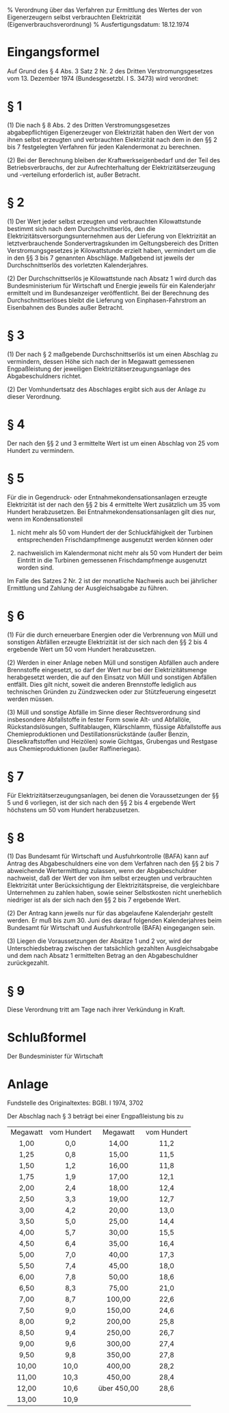 % Verordnung über das Verfahren zur Ermittlung des Wertes der von Eigenerzeugern selbst verbrauchten Elektrizität  (Eigenverbrauchsverordnung)
% Ausfertigungsdatum: 18.12.1974
 
# Eingangsformel

Auf Grund des § 4 Abs. 3 Satz 2 Nr. 2 des Dritten Verstromungsgesetzes vom 13. Dezember 1974 (Bundesgesetzbl. I S. 3473) wird verordnet:

# § 1

(1) Die nach § 8 Abs. 2 des Dritten Verstromungsgesetzes abgabepflichtigen Eigenerzeuger von Elektrizität haben den Wert der von ihnen selbst erzeugten und verbrauchten Elektrizität nach dem in den §§ 2 bis 7 festgelegten Verfahren für jeden Kalendermonat zu berechnen.

(2) Bei der Berechnung bleiben der Kraftwerkseigenbedarf und der Teil des Betriebsverbrauchs, der zur Aufrechterhaltung der Elektrizitätserzeugung und -verteilung erforderlich ist, außer Betracht.

# § 2

(1) Der Wert jeder selbst erzeugten und verbrauchten Kilowattstunde bestimmt sich nach dem Durchschnittserlös, den die Elektrizitätsversorgungsunternehmen aus der Lieferung von Elektrizität an letztverbrauchende Sondervertragskunden im Geltungsbereich des Dritten Verstromungsgesetzes je Kilowattstunde erzielt haben, vermindert um die in den §§ 3 bis 7 genannten Abschläge. Maßgebend ist jeweils der Durchschnittserlös des vorletzten Kalenderjahres.

(2) Der Durchschnittserlös je Kilowattstunde nach Absatz 1 wird durch das Bundesministerium für Wirtschaft und Energie jeweils für ein Kalenderjahr ermittelt und im Bundesanzeiger veröffentlicht. Bei der Berechnung des Durchschnittserlöses bleibt die Lieferung von Einphasen-Fahrstrom an Eisenbahnen des Bundes außer Betracht.

# § 3

(1) Der nach § 2 maßgebende Durchschnittserlös ist um einen Abschlag zu vermindern, dessen Höhe sich nach der in Megawatt gemessenen Engpaßleistung der jeweiligen Elektrizitätserzeugungsanlage des Abgabeschuldners richtet.

(2) Der Vomhundertsatz des Abschlages ergibt sich aus der Anlage zu dieser Verordnung.

# § 4

Der nach den §§ 2 und 3 ermittelte Wert ist um einen Abschlag von 25 vom Hundert zu vermindern.

# § 5

Für die in Gegendruck- oder Entnahmekondensationsanlagen erzeugte Elektrizität ist der nach den §§ 2 bis 4 ermittelte Wert zusätzlich um 35 vom Hundert herabzusetzen. Bei Entnahmekondensationsanlagen gilt dies nur, wenn im Kondensationsteil

1. nicht mehr als 50 vom Hundert der der Schluckfähigkeit der Turbinen entsprechenden Frischdampfmenge ausgenutzt werden können oder

2. nachweislich im Kalendermonat nicht mehr als 50 vom Hundert der beim Eintritt in die Turbinen gemessenen Frischdampfmenge ausgenutzt worden sind.

Im Falle des Satzes 2 Nr. 2 ist der monatliche Nachweis auch bei jährlicher Ermittlung und Zahlung der Ausgleichsabgabe zu führen.

# § 6

(1) Für die durch erneuerbare Energien oder die Verbrennung von Müll und sonstigen Abfällen erzeugte Elektrizität ist der sich nach den §§ 2 bis 4 ergebende Wert um 50 vom Hundert herabzusetzen.

(2) Werden in einer Anlage neben Müll und sonstigen Abfällen auch andere Brennstoffe eingesetzt, so darf der Wert nur bei der Elektrizitätsmenge herabgesetzt werden, die auf den Einsatz von Müll und sonstigen Abfällen entfällt. Dies gilt nicht, soweit die anderen Brennstoffe lediglich aus technischen Gründen zu Zündzwecken oder zur Stützfeuerung eingesetzt werden müssen.

(3) Müll und sonstige Abfälle im Sinne dieser Rechtsverordnung sind insbesondere Abfallstoffe in fester Form sowie Alt- und Abfallöle, Rückstandslösungen, Sulfitablaugen, Klärschlamm, flüssige Abfallstoffe aus Chemieproduktionen und Destillationsrückstände (außer Benzin, Dieselkraftstoffen und Heizölen) sowie Gichtgas, Grubengas und Restgase aus Chemieproduktionen (außer Raffineriegas).

# § 7

Für Elektrizitätserzeugungsanlagen, bei denen die Voraussetzungen der §§ 5 und 6 vorliegen, ist der sich nach den §§ 2 bis 4 ergebende Wert höchstens um 50 vom Hundert herabzusetzen.

# § 8

(1) Das Bundesamt für Wirtschaft und Ausfuhrkontrolle (BAFA) kann auf Antrag des Abgabeschuldners eine von dem Verfahren nach den §§ 2 bis 7 abweichende Wertermittlung zulassen, wenn der Abgabeschuldner nachweist, daß der Wert der von ihm selbst erzeugten und verbrauchten Elektrizität unter Berücksichtigung der Elektrizitätspreise, die vergleichbare Unternehmen zu zahlen haben, sowie seiner Selbstkosten nicht unerheblich niedriger ist als der sich nach den §§ 2 bis 7 ergebende Wert.

(2) Der Antrag kann jeweils nur für das abgelaufene Kalenderjahr gestellt werden. Er muß bis zum 30. Juni des darauf folgenden Kalenderjahres beim Bundesamt für Wirtschaft und Ausfuhrkontrolle (BAFA) eingegangen sein.

(3) Liegen die Voraussetzungen der Absätze 1 und 2 vor, wird der Unterschiedsbetrag zwischen der tatsächlich gezahlten Ausgleichsabgabe und dem nach Absatz 1 ermittelten Betrag an den Abgabeschuldner zurückgezahlt.

# § 9

Diese Verordnung tritt am Tage nach ihrer Verkündung in Kraft.

# Schlußformel

Der Bundesminister für Wirtschaft

# Anlage

Fundstelle des Originaltextes: BGBl. I 1974, 3702

  
  
Der Abschlag nach § 3 beträgt bei einer Engpaßleistung bis zu  

|          |             |             |             |
|:--------:|:-----------:|:-----------:|:-----------:|
| Megawatt | vom Hundert |  Megawatt   | vom Hundert |
|   1,00   |     0,0     |    14,00    |    11,2     |
|   1,25   |     0,8     |    15,00    |    11,5     |
|   1,50   |     1,2     |    16,00    |    11,8     |
|   1,75   |     1,9     |    17,00    |    12,1     |
|   2,00   |     2,4     |    18,00    |    12,4     |
|   2,50   |     3,3     |    19,00    |    12,7     |
|   3,00   |     4,2     |    20,00    |    13,0     |
|   3,50   |     5,0     |    25,00    |    14,4     |
|   4,00   |     5,7     |    30,00    |    15,5     |
|   4,50   |     6,4     |    35,00    |    16,4     |
|   5,00   |     7,0     |    40,00    |    17,3     |
|   5,50   |     7,4     |    45,00    |    18,0     |
|   6,00   |     7,8     |    50,00    |    18,6     |
|   6,50   |     8,3     |    75,00    |    21,0     |
|   7,00   |     8,7     |   100,00    |    22,6     |
|   7,50   |     9,0     |   150,00    |    24,6     |
|   8,00   |     9,2     |   200,00    |    25,8     |
|   8,50   |     9,4     |   250,00    |    26,7     |
|   9,00   |     9,6     |   300,00    |    27,4     |
|   9,50   |     9,8     |   350,00    |    27,8     |
|  10,00   |    10,0     |   400,00    |    28,2     |
|  11,00   |    10,3     |   450,00    |    28,4     |
|  12,00   |    10,6     | über 450,00 |    28,6     |
|  13,00   |    10,9     |             |             |
